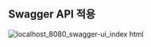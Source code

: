 ## Swagger API 적용
![localhost_8080_swagger-ui_index html](https://github.com/user-attachments/assets/d26b6cb1-bed9-4d58-94b1-c2c3dc307932)
